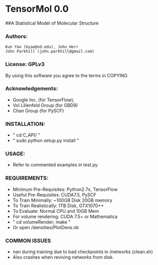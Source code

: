 # TensorMol 0.0
##A Statistical Model of Molecular Structure

### Authors:
	Kun Yao (kyao@nd.edu), John Herr
	John Parkhill (john.parkhill@gmail.com)

### License: GPLv3
By using this software you agree to the terms in COPYING

### Acknowledgements:
 - Google Inc. (for TensorFlow),
 - Vol Lillenfeld Group (for GBD9)
 - Chan Group (for PySCF)

### INSTALLATION:
- " cd C_API/ "
- " sudo python setup.py install "

### USAGE:
 - Refer to commented examples in test.py

### REQUIREMENTS:
- Minimum Pre-Requisites: Python2.7x, TensorFlow
- Useful Pre-Requisites: CUDA7.5, PySCF
- To Train Minimally: ~100GB Disk 20GB memory
- To Train Realistically: 1TB Disk, GTX1070++
- To Evaluate: Normal CPU and 10GB Mem
- For volume rendering: CUDA 7.5+ or Mathematica
- " cd volumeRender; make "
- Or open /densities/PlotDens.nb

### COMMON ISSUES
- nan during training due to bad checkpoints in /networks (clean.sh)
- Also crashes when reviving networks from disk.

